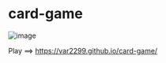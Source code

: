 # card-game


![image](https://github.com/user-attachments/assets/192a67f5-493f-4773-a09a-7eba3475c62f)


Play ==> https://var2299.github.io/card-game/
